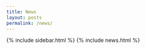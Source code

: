 ```yaml
---
title: News
layout: posts
permalink: /news/
---
```


{% include sidebar.html %}
{% include news.html %}
